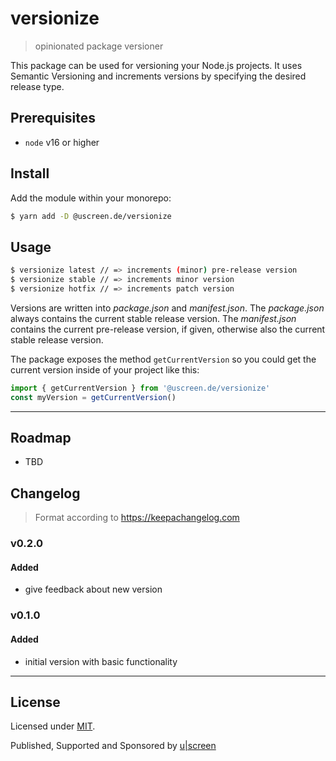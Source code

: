 # versionize

> opinionated package versioner

This package can be used for versioning your Node.js projects. It uses Semantic Versioning and increments versions by specifying the desired release type.

## Prerequisites

- `node` v16 or higher

## Install

Add the module within your monorepo:

```bash
$ yarn add -D @uscreen.de/versionize
```

## Usage

```bash
$ versionize latest // => increments (minor) pre-release version
$ versionize stable // => increments minor version
$ versionize hotfix // => increments patch version
```

Versions are written into *package.json* and *manifest.json*. The *package.json* always contains the current stable release version. The *manifest.json* contains the current pre-release version, if given, otherwise also the current stable release version.

The package exposes the method `getCurrentVersion` so you could get the current version inside of your project like this:

```javascript
import { getCurrentVersion } from '@uscreen.de/versionize'
const myVersion = getCurrentVersion()
```

---

## Roadmap

- TBD

## Changelog

> Format according to https://keepachangelog.com

### v0.2.0

#### Added
- give feedback about new version

### v0.1.0

#### Added
- initial version with basic functionality

---

## License

Licensed under [MIT](./LICENSE).

Published, Supported and Sponsored by [u|screen](https://uscreen.de)
